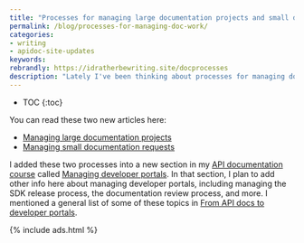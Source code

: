 ```yaml
---
title: "Processes for managing large documentation projects and small documentation requests"
permalink: /blog/processes-for-managing-doc-work/
categories:
- writing
- apidoc-site-updates
keywords:
rebrandly: https://idratherbewriting.site/docprocesses
description: "Lately I've been thinking about processes for managing documentation work, and I decided to describe in detail a couple of different workflows -- a process for managing large documentation projects, and another process for managing small documentation requests."
---
```


* TOC
{:toc}

You can read these two new articles here:

* [Managing large documentation projects](/learnapidoc/docapis_managing_doc_projects.html)
* [Managing small documentation requests](/learnapidoc/docapis_managing_small_doc_requests.html)

I added these two processes into a new section in my [API documentation course](/learnapidoc/) called [Managing developer portals](/learnapidoc/docapis_managing_doc_processes_and_developer_portals.html). In that section, I plan to add other info here about managing developer portals, including managing the SDK release process, the documentation review process, and more. I mentioned a general list of some of these topics in [From API docs to developer portals](/blog/from-api-docs-to-developer-portals).

{% include ads.html %}
